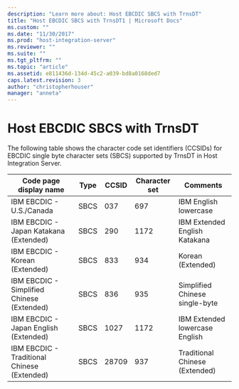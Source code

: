 ```yaml
---
description: "Learn more about: Host EBCDIC SBCS with TrnsDT"
title: "Host EBCDIC SBCS with TrnsDT1 | Microsoft Docs"
ms.custom: ""
ms.date: "11/30/2017"
ms.prod: "host-integration-server"
ms.reviewer: ""
ms.suite: ""
ms.tgt_pltfrm: ""
ms.topic: "article"
ms.assetid: e811436d-134d-45c2-a039-bd8a0168ded7
caps.latest.revision: 3
author: "christopherhouser"
manager: "anneta"
---
```

# Host EBCDIC SBCS with TrnsDT
The following table shows the character code set identifiers (CCSIDs) for EBCDIC single byte character sets (SBCS) supported by TrnsDT in Host Integration Server.  
  
|Code page display name|Type|CCSID|Character set|Comments|  
|----------------------------|----------|-----------|-------------------|--------------|  
|IBM EBCDIC - U.S./Canada|SBCS|037|697|IBM English lowercase|  
|IBM EBCDIC - Japan Katakana (Extended)|SBCS|290|1172|IBM Extended English Katakana|  
|IBM EBCDIC - Korean (Extended)|SBCS|833|934|Korean (Extended)|  
|IBM EBCDIC - Simplified Chinese (Extended)|SBCS|836|935|Simplified Chinese single-byte|  
|IBM EBCDIC - Japan English (Extended)|SBCS|1027|1172|IBM Extended lowercase English|  
|IBM EBCDIC - Traditional Chinese (Extended)|SBCS|28709|937|Traditional Chinese (Extended)|
